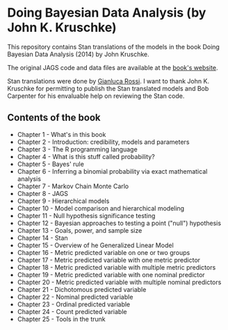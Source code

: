 # Doing Bayesian Data Analysis (by John K. Kruschke)

This repository contains Stan translations of the models in the book Doing Bayesian Data Analysis (2014) by John Kruschke.

The original JAGS code and data files are available at the [book's website](https://sites.google.com/site/doingbayesiandataanalysis/).

Stan translations were done by [Gianluca Rossi](https://github.com/IamGianluca). I want to thank John K. Kruschke for permitting to publish the Stan translated models and Bob Carpenter for his envaluable help on reviewing the Stan code.

## Contents of the book

* Chapter 1 - What's in this book
* Chapter 2 - Introduction: credibility, models and parameters
* Chapter 3 - The R programming language
* Chapter 4 - What is this stuff called probability?
* Chapter 5 - Bayes' rule
* Chapter 6 - Inferring a binomial probability via exact mathematical analysis
* Chapter 7 - Markov Chain Monte Carlo
* Chapter 8 - JAGS
* Chapter 9 - Hierarchical models
* Chapter 10 - Model comparison and hierarchical modeling
* Chapter 11 - Null hypothesis significance testing
* Chapter 12 - Bayesian approaches to testing a point ("null") hypothesis
* Chapter 13 - Goals, power, and sample size
* Chapter 14 - Stan
* Chapter 15 - Overview of he Generalized Linear Model
* Chapter 16 - Metric predicted variable on one or two groups
* Chapter 17 - Metric predicted variable with one metric predictor
* Chapter 18 - Metric predicted variable with multiple metric predictors
* Chapter 19 - Metric predicted variable with one nominal predictor
* Chapter 20 - Metric predicted variable with multiple nominal predictors
* Chapter 21 - Dichotomous predicted variable
* Chapter 22 - Nominal predicted variable
* Chapter 23 - Ordinal predicted variable
* Chapter 24 - Count predicted variable
* Chapter 25 - Tools in the trunk
